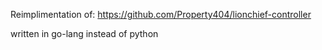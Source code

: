 Reimplimentation of:
https://github.com/Property404/lionchief-controller

written in go-lang instead of python